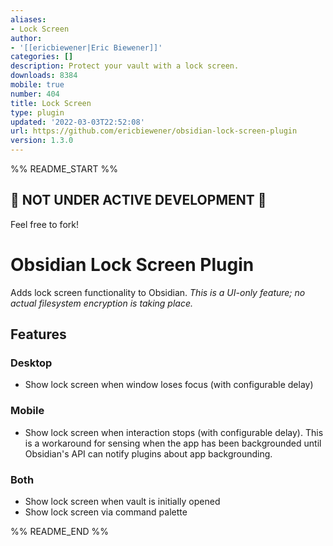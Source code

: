 ```yaml
---
aliases:
- Lock Screen
author:
- '[[ericbiewener|Eric Biewener]]'
categories: []
description: Protect your vault with a lock screen.
downloads: 8384
mobile: true
number: 404
title: Lock Screen
type: plugin
updated: '2022-03-03T22:52:08'
url: https://github.com/ericbiewener/obsidian-lock-screen-plugin
version: 1.3.0
---
```


%% README_START %%

## 🚨 NOT UNDER ACTIVE DEVELOPMENT 🚨

Feel free to fork!

# Obsidian Lock Screen Plugin

Adds lock screen functionality to Obsidian. _This is a UI-only feature; no actual filesystem encryption is taking place._

## Features

### Desktop

-   Show lock screen when window loses focus (with configurable delay)

### Mobile

-   Show lock screen when interaction stops (with configurable delay). This is a workaround for sensing when the app has been backgrounded until Obsidian's API can notify plugins about app backgrounding.

### Both

-   Show lock screen when vault is initially opened
-   Show lock screen via command palette


%% README_END %%